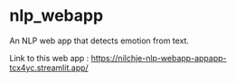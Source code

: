 # nlp_webapp
An NLP web app that detects emotion from text.


Link to this web app : https://nilchje-nlp-webapp-appapp-tcx4yc.streamlit.app/
